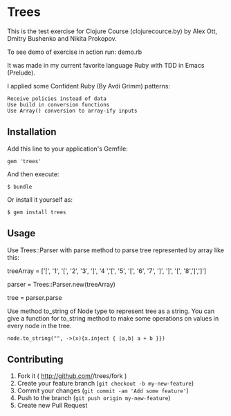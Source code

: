 # Trees

This is the test exercise for Clojure Course (clojurecource.by) by Alex Ott, Dmitry Bushenko and Nikita Prokopov.

To see demo of exercise in action run:
    demo.rb

It was made in my current favorite language Ruby with TDD in Emacs (Prelude).

I applied some Confident Ruby (By Avdi Grimm) patterns:

    Receive policies instead of data
    Use build in conversion functions
    Use Array() conversion to array-ify inputs

## Installation

Add this line to your application's Gemfile:

    gem 'trees'

And then execute:

    $ bundle

Or install it yourself as:

    $ gem install trees

## Usage

Use Trees::Parser with parse method to parse tree represented by array like this:

treeArray = ['[', '1', '[', '2', '3', ']', '4 ','[', '5', '[', '6', '7', ']', ']', '[', '8',']',']']

parser = Trees::Parser.new(treeArray)

tree = parser.parse

Use method to_string of Node type to represent tree as a string.
You can give a function for to_string method to make some operations on values in every node in the tree.

    node.to_string("", ->(x){x.inject { |a,b| a + b }})

## Contributing

1. Fork it ( http://github.com/<my-github-username>/trees/fork )
2. Create your feature branch (`git checkout -b my-new-feature`)
3. Commit your changes (`git commit -am 'Add some feature'`)
4. Push to the branch (`git push origin my-new-feature`)
5. Create new Pull Request
